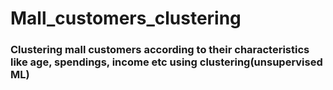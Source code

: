 # Mall_customers_clustering


### Clustering mall customers according to their characteristics like age, spendings, income etc using clustering(unsupervised ML)
